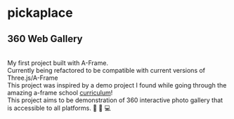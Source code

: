 # pickaplace
## 360 Web Gallery
<br>My first project built with A-Frame.
<br> Currently being refactored to be compatible with current versions of Three.js/A-Frame
<br> This project was inspired by a demo project I found while going through the amazing a-frame school [curriculum](https://aframe.io/aframe-school/#/10)!
<br> This project aims to be demonstration of 360 interactive photo gallery that is accessible to all platforms. 📱 🥽 💻
